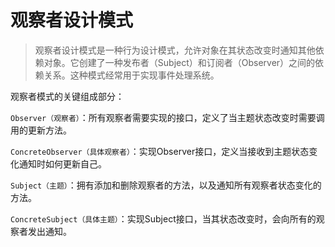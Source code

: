 # 观察者设计模式

> 观察者设计模式是一种行为设计模式，允许对象在其状态改变时通知其他依赖对象。它创建了一种发布者（Subject）和订阅者（Observer）之间的依赖关系。这种模式经常用于实现事件处理系统。

观察者模式的关键组成部分：

`Observer（观察者）`：所有观察者需要实现的接口，定义了当主题状态改变时需要调用的更新方法。

`ConcreteObserver（具体观察者）`：实现Observer接口，定义当接收到主题状态变化通知时如何更新自己。

`Subject（主题）`：拥有添加和删除观察者的方法，以及通知所有观察者状态变化的方法。

`ConcreteSubject（具体主题）`：实现Subject接口，当其状态改变时，会向所有的观察者发出通知。
